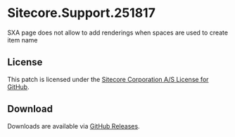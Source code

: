 # Sitecore.Support.251817
SXA page does not allow to add renderings when spaces are used to create item name

## License  
This patch is licensed under the [Sitecore Corporation A/S License for GitHub](https://github.com/sitecoresupport/Sitecore.Support.251817/blob/master/LICENSE).  

## Download  
Downloads are available via [GitHub Releases](https://github.com/sitecoresupport/Sitecore.Support.251817/releases).  
